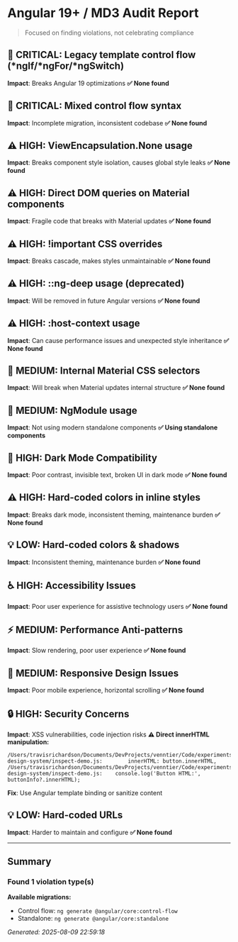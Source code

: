 # Angular 19+ / MD3 Audit Report

> Focused on finding violations, not celebrating compliance

## 🚨 CRITICAL: Legacy template control flow (*ngIf/*ngFor/*ngSwitch)

**Impact**: Breaks Angular 19 optimizations
**✅ None found**

## 🚨 CRITICAL: Mixed control flow syntax

**Impact**: Incomplete migration, inconsistent codebase
**✅ None found**

## ⚠️ HIGH: ViewEncapsulation.None usage

**Impact**: Breaks component style isolation, causes global style leaks
**✅ None found**

## ⚠️ HIGH: Direct DOM queries on Material components

**Impact**: Fragile code that breaks with Material updates
**✅ None found**

## ⚠️ HIGH: !important CSS overrides

**Impact**: Breaks cascade, makes styles unmaintainable
**✅ None found**

## ⚠️ HIGH: ::ng-deep usage (deprecated)

**Impact**: Will be removed in future Angular versions
**✅ None found**

## ⚠️ HIGH: :host-context usage

**Impact**: Can cause performance issues and unexpected style inheritance
**✅ None found**

## 📝 MEDIUM: Internal Material CSS selectors

**Impact**: Will break when Material updates internal structure
**✅ None found**

## 📝 MEDIUM: NgModule usage

**Impact**: Not using modern standalone components
**✅ Using standalone components**

## 🌙 HIGH: Dark Mode Compatibility

**Impact**: Poor contrast, invisible text, broken UI in dark mode
**✅ None found**

## ⚠️ HIGH: Hard-coded colors in inline styles

**Impact**: Breaks dark mode, inconsistent theming, maintenance burden
**✅ None found**

## 💡 LOW: Hard-coded colors & shadows

**Impact**: Inconsistent theming, maintenance burden
**✅ None found**

## ♿ HIGH: Accessibility Issues

**Impact**: Poor user experience for assistive technology users
**✅ None found**

## ⚡ MEDIUM: Performance Anti-patterns

**Impact**: Slow rendering, poor user experience
**✅ None found**

## 📱 MEDIUM: Responsive Design Issues

**Impact**: Poor mobile experience, horizontal scrolling
**✅ None found**

## 🔒 HIGH: Security Concerns

**Impact**: XSS vulnerabilities, code injection risks
**⚠️ Direct innerHTML manipulation:**
```
/Users/travisrichardson/Documents/DevProjects/venntier/Code/experiments/vt_design_system_3/venntier-design-system/inspect-demo.js:        innerHTML: button.innerHTML,
/Users/travisrichardson/Documents/DevProjects/venntier/Code/experiments/vt_design_system_3/venntier-design-system/inspect-demo.js:    console.log('Button HTML:', buttonInfo?.innerHTML);
```
**Fix**: Use Angular template binding or sanitize content

## 💡 LOW: Hard-coded URLs

**Impact**: Harder to maintain and configure
**✅ None found**

---

## Summary
### Found 1 violation type(s)

**Available migrations:**
- Control flow: `ng generate @angular/core:control-flow`
- Standalone: `ng generate @angular/core:standalone`

*Generated: 2025-08-09 22:59:18*
